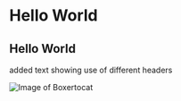 # Hello World

## Hello World




added text showing use of different headers 

![Image of Boxertocat](https://octodex.github.com/images/boxertocat_octodex.jpg)



